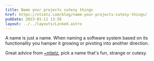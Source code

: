 ```yaml
---
title: Name your projects cutesy things
href: https://ntietz.com/blog/name-your-projects-cutesy-things/
pubDate: 2023-01-11 13:56
layout: ../../layouts/Linked.astro
---
```


A name is just a name. When naming a software system based on its functionality you hamper it growing or pivoting into another direction.

Great advice from [~ntietz](https://ntietz.com), pick a name that's fun, strange or cutesy.
